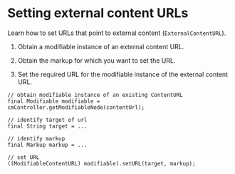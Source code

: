 # Setting external content URLs

Learn how to set URLs that point to external content \(`ExternalContentURL`\).

1.  Obtain a modifiable instance of an external content URL.

2.  Obtain the markup for which you want to set the URL.

3.  Set the required URL for the modifiable instance of the external content URL.


```
// obtain modifiable instance of an existing ContentURL
final Modifiable modifiable = cmController.getModifiableNode(contentUrl);

// identify target of url
final String target = ...

// identify markup
final Markup markup = ...

// set URL
((ModifiableContentURL) modifiable).setURL(target, markup);
```


